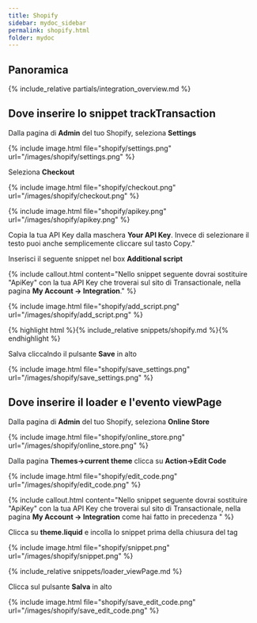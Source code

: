 ```yaml
---
title: Shopify
sidebar: mydoc_sidebar
permalink: shopify.html
folder: mydoc
---
```



## Panoramica
{% include_relative partials/integration_overview.md %}

## Dove inserire lo snippet trackTransaction

Dalla pagina di **Admin** del tuo Shopify, seleziona **Settings**

{% include image.html file="shopify/settings.png" url="/images/shopify/settings.png" %}

Seleziona **Checkout**

{% include image.html file="shopify/checkout.png" url="/images/shopify/checkout.png" %}

{% include image.html file="shopify/apikey.png" url="/images/shopify/apikey.png" %}

Copia la tua API Key dalla maschera **Your API Key**. Invece di selezionare il testo puoi anche semplicemente cliccare sul tasto Copy."

Inserisci il seguente snippet nel box **Additional script**

{% include callout.html content="Nello snippet seguente dovrai sostituire \"ApiKey\" con la tua API Key che troverai sul sito di Transactionale, nella pagina **My Account -> Integration**." %}

{% include image.html file="shopify/add_script.png" url="/images/shopify/add_script.png" %}

{% highlight html %}{% include_relative snippets/shopify.md %}{% endhighlight %}

Salva cliccalndo il pulsante **Save** in alto

{% include image.html file="shopify/save_settings.png" url="/images/shopify/save_settings.png" %}

##  Dove inserire il loader e l'evento viewPage

Dalla pagina di **Admin** del tuo Shopify, seleziona **Online Store**

{% include image.html file="shopify/online_store.png" url="/images/shopify/online_store.png" %}

Dalla pagina **Themes->current theme** clicca su **Action->Edit Code**

{% include image.html file="shopify/edit_code.png" url="/images/shopify/edit_code.png" %}

{% include callout.html content="Nello snippet seguente dovrai sostituire \"ApiKey\" con la tua API Key che troverai sul sito di Transactionale, nella pagina **My Account -> Integration** come hai fatto in precedenza " %}

Clicca su **theme.liquid** e incolla lo snippet prima della chiusura del tag **<head>**

{% include image.html file="shopify/snippet.png" url="/images/shopify/snippet.png" %}

{% include_relative snippets/loader_viewPage.md %}

Clicca sul pulsante **Salva** in alto 

{% include image.html file="shopify/save_edit_code.png" url="/images/shopify/save_edit_code.png" %}
